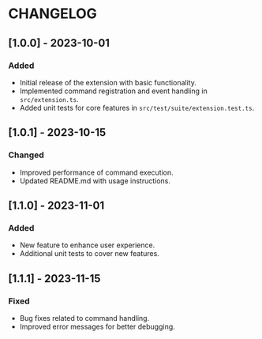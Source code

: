 # CHANGELOG

## [1.0.0] - 2023-10-01
### Added
- Initial release of the extension with basic functionality.
- Implemented command registration and event handling in `src/extension.ts`.
- Added unit tests for core features in `src/test/suite/extension.test.ts`.

## [1.0.1] - 2023-10-15
### Changed
- Improved performance of command execution.
- Updated README.md with usage instructions.

## [1.1.0] - 2023-11-01
### Added
- New feature to enhance user experience.
- Additional unit tests to cover new features.

## [1.1.1] - 2023-11-15
### Fixed
- Bug fixes related to command handling.
- Improved error messages for better debugging.